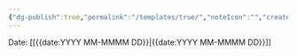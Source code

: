 ```yaml
---
{"dg-publish":true,"permalink":"/templates/true/","noteIcon":"","created":"2025-07-07T14:23:47.910-05:00"}
---
```


Date: [[{{date:YYYY MM-MMMM DD}}\|{{date:YYYY MM-MMMM DD}}]]

